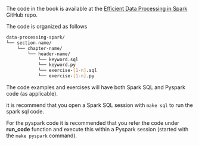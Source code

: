 The code in the book is available at the [Efficient Data Processing in Spark ](https://github.com/josephmachado/efficient_data_processing_spark/tree/main)GitHub repo.

The code is organized as follows

```bash
data-processing-spark/
└── section-name/
    └── chapter-name/
        └── header-name/
            └── keyword.sql
            └── keyword.py
            └── exercise-[1-n].sql
            └── exercise-[1-n].py
```

The code examples and exercises will have both Spark SQL and Pyspark code (as applicable).

it is recommend that you open a Spark SQL session with `make sql` to run the spark sql code.

For the pyspark code it is recommended that you refer the code under **run_code** function and execute this within a Pyspark session (started with the `make pyspark` command).